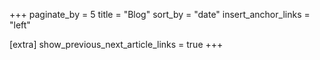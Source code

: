 +++
paginate_by = 5
title = "Blog"
sort_by = "date"
insert_anchor_links = "left"

[extra]
show_previous_next_article_links = true
+++
